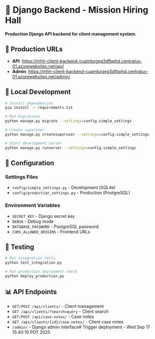 # 🎯 Django Backend - Mission Hiring Hall

**Production Django API backend for client management system.**

## 🌟 **Production URLs**
- **API**: https://mhh-client-backend-cuambzgeg3dfbphd.centralus-01.azurewebsites.net/api/
- **Admin**: https://mhh-client-backend-cuambzgeg3dfbphd.centralus-01.azurewebsites.net/admin/

## 🚀 **Local Development**

```bash
# Install dependencies
pip install -r requirements.txt

# Run migrations
python manage.py migrate --settings=config.simple_settings

# Create superuser
python manage.py createsuperuser --settings=config.simple_settings

# Start development server
python manage.py runserver --settings=config.simple_settings
```

## 🔧 **Configuration**

### **Settings Files**
- `config/simple_settings.py` - Development (SQLite)
- `config/production_settings.py` - Production (PostgreSQL)

### **Environment Variables**
- `SECRET_KEY` - Django secret key
- `DEBUG` - Debug mode
- `DATABASE_PASSWORD` - PostgreSQL password
- `CORS_ALLOWED_ORIGINS` - Frontend URLs

## 🧪 **Testing**

```bash
# Run integration tests
python test_integration.py

# Run production deployment check
python deploy_production.py
```

## 📊 **API Endpoints**
- `GET/POST /api/clients/` - Client management
- `GET /api/clients/?search=query` - Client search
- `GET/POST /api/case-notes/` - Case notes
- `GET /api/clients/{id}/case-notes/` - Client case notes
- `/admin/` - Django admin interface# Trigger deployment - Wed Sep 17 15:40:10 PDT 2025
